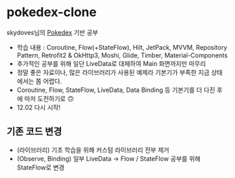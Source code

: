 # pokedex-clone                 
skydoves님의 [Pokedex](https://github.com/skydoves/Pokedex) 기반 공부
- 학습 내용 : Coroutine, Flow(+StateFlow), Hilt, JetPack, MVVM, Repository Pattern, Retrofit2 & OkHttp3, Moshi, Glide, Timber, Material-Components
- 추가적인 공부를 위해 일단 LiveData로 대체하여 Main 화면까지만 마무리                                
- 정말 좋은 자료이나, 많은 라이브러리가 사용된 예제라 기본기가 부족한 지금 상태에서는 쫌 어렵다.         
- Coroutine, Flow, StateFlow, LiveData, Data Binding 등 기본기를 더 다진 후에 마저 도전하기로 🙃                      
- 12.02 다시 시작!                   
                              
## 기존 코드 변경                   
- (라이브러리) 기초 학습을 위해 커스텀 라이브러리 전부 제거                 
- (Observe, Binding) 일부 LiveData -> Flow / StateFlow 공부를 위해 StateFlow로 변경                      

